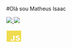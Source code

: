 #Olá sou Matheus Isaac


<div >
  <a href="https://github.com/C4nisAku">
  <img height="180em" src="https://github-readme-stats.vercel.app/api?username=C4nisAku&show_icons=true&theme=chartreuse-dark&include_all_commits=true&count_private=true"/>
  <img height="180em" src="https://github-readme-stats.vercel.app/api/top-langs/?username=C4nisAku&layout=compact&langs_count=7&theme=chartreuse-dark"/>
</div>
  
<div style="display: inline_block"><br>
  <img align="center" alt="Rafa-Js" height="30" width="40" src="https://raw.githubusercontent.com/devicons/devicon/master/icons/javascript/javascript-plain.svg">

</div>
